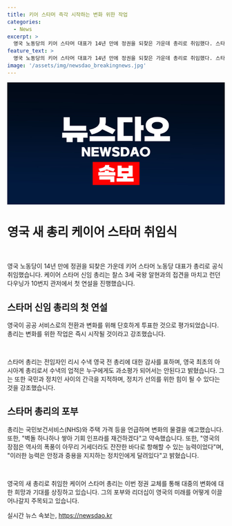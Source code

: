 ```yaml
---
title: 키어 스타머 즉각 시작하는 변화 위한 작업
categories:
  - News
excerpt: >
  영국 노동당의 키어 스타머 대표가 14년 만에 정권을 되찾은 가운데 총리로 취임했다. 스타머는 영국이 공공 서비스 전환과 변화를 위해 단호하게 투표한 것이라며 국민의 힘을 강조했다. 그는 국민과의 간극을 줄이고 변화를 이루어 나갈 것이라고 약속했으며, 국민보건서비스(NHS)와 주택 가격 등을 언급하며 변화의 물결을 예고했다. 스타머는 노동 계층 가정에서 자란 인권 변호사 출신으로, 새로운 총리로서의 역할에 대한 포부를 밝혔다.
feature_text: >
  영국 노동당의 키어 스타머 대표가 14년 만에 정권을 되찾은 가운데 총리로 취임했다. 스타머는 영국이 공공 서비스 전환과 변화를 위해 단호하게 투표한 것이라며 국민의 힘을 강조했다. 그는 국민과의 간극을 줄이고 변화를 이루어 나갈 것이라고 약속했으며, 국민보건서비스(NHS)와 주택 가격 등을 언급하며 변화의 물결을 예고했다. 스타머는 노동 계층 가정에서 자란 인권 변호사 출신으로, 새로운 총리로서의 역할에 대한 포부를 밝혔다.
image: '/assets/img/newsdao_breakingnews.jpg'
---
```


<p><img src="/assets/img/newsdao_breakingnews.jpg" alt="ranknews 속보" /></p>

<h1 data-ke-size="size26">영국 새 총리 케이어 스타머 취임식</h1>

<p data-ke-size="size16">&nbsp;</p>

<p>영국 노동당이 14년 만에 정권을 되찾은 가운데 키어 스타머 노동당 대표가 총리로 공식 취임했습니다. 케이어 스타머 신임 총리는 찰스 3세 국왕 알현과의 접견을 마치고 런던 다우닝가 10번지 관저에서 첫 연설을 진행했습니다.</p>

<h2 data-ke-size="size24">스타머 신임 총리의 첫 연설</h2>

<p data-ke-size="size16">영국이 공공 서비스로의 전환과 변화를 위해 단호하게 투표한 것으로 평가되었습니다. 총리는 변화를 위한 작업은 즉시 시작될 것이라고 강조했습니다.</p>

<p data-ke-size="size16">&nbsp;</p>

<p>스타머 총리는 전임자인 리시 수낵 영국 전 총리에 대한 감사를 표하며, 영국 최초의 아시아계 총리로서 수낵의 업적은 누구에게도 과소평가 되어서는 안된다고 밝혔습니다. 그는 또한 국민과 정치인 사이의 간극을 지적하며, 정치가 선의를 위한 힘이 될 수 있다는 것을 강조했습니다.</p>

<h2 data-ke-size="size24">스타머 총리의 포부</h2>

<p data-ke-size="size16">총리는 국민보건서비스(NHS)와 주택 가격 등을 언급하며 변화의 물결을 예고했습니다. 또한, "벽돌 하나하나 쌓아 기회 인프라를 재건하겠다"고 약속했습니다. 또한, "영국의 장점은 역사의 폭풍이 아무리 거세더라도 잔잔한 바다로 항해할 수 있는 능력이었다"며, "이러한 능력은 안정과 중용을 지지하는 정치인에게 달려있다"고 밝혔습니다.</p>

<p data-ke-size="size16">&nbsp;</p>

<p>영국의 새 총리로 취임한 케이어 스타머 총리는 이번 정권 교체를 통해 대중의 변화에 대한 희망과 기대를 상징하고 있습니다. 그의 포부와 리더십이 영국의 미래를 어떻게 이끌어나갈지 주목되고 있습니다.</p>
실시간 뉴스 속보는, <a href="https://newsdao.kr" rel="dofollow">https://newsdao.kr</a>


